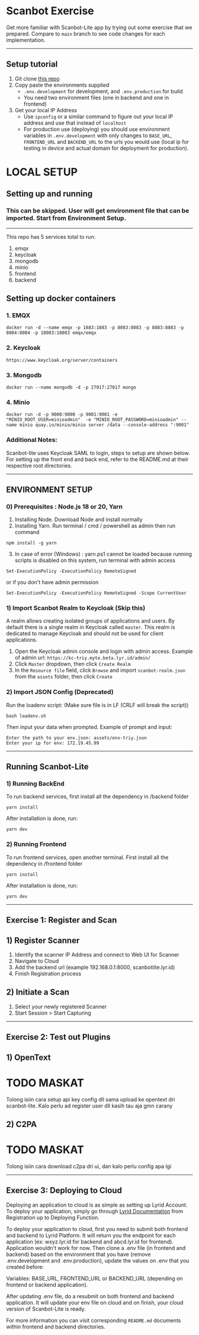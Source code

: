 # Scanbot Exercise
Get more familiar with Scanbot-Lite app by trying out some exercise that we prepared. Compare to `main` branch to see 
code changes for each implementation.

---
Setup tutorial
---

1. Git clone [this repo](https://github.com/p3idcloud/scanbot-lite)
2. Copy paste the environments supplied
    - `.env.development` for development, and `.env.production` for build
    - You need two environment files (one in backend and one in frontend)
3. Get your local IP Address
    - Use `ipconfig` or a similar command to figure out your local IP address and use that instead of `localhost`
    - For production use (deploying) you should use environment variables in `.env.development` with only changes to `BASE_URL`, `FRONTEND_URL` and `BACKEND_URL` to the urls you would use (local ip for testing in device and actual domain for deployment for production).



# LOCAL SETUP
## Setting up and running
### This can be skipped. User will get environment file that can be imported. Start from Environment Setup.

---

This repo has 5 services total to run:

1. emqx
2. keycloak
3. mongodb
4. minio
5. frontend
6. backend

## Setting up docker containers

### 1. EMQX
```
docker run -d --name emqx -p 1883:1883 -p 8083:8083 -p 8883:8883 -p 8084:8084 -p 18083:18083 emqx/emqx
```

### 2. Keycloak
```
https://www.keycloak.org/server/containers
```

### 3. Mongodb
```
docker run --name mongodb -d -p 27017:27017 mongo
```

### 4. Minio
```
docker run -d -p 9000:9000 -p 9001:9001 -e "MINIO_ROOT_USER=minioadmin"  -e "MINIO_ROOT_PASSWORD=minioadmin" --name minio quay.io/minio/minio server /data --console-address ":9001"
```

### Additional Notes:
Scanbot-lite uses Keycloak SAML to login, steps to setup are shown below.
For setting up the front end and back end, refer to the README.md at their respective root directories.

---
ENVIRONMENT SETUP
---

### 0) Prerequisites : Node.js 18 or 20, Yarn

1. Installing Node. Download Node and install normally
2. Installing Yarn. Run terminal / cmd / powershell as admin then run command

```
npm install -g yarn
```
3. In case of error (Windows) : yarn.ps1 cannot be loaded because running scripts is disabled on this system, run terminal with admin access
```
Set-ExecutionPolicy -ExecutionPolicy RemoteSigned
```
or if you don't have admin permission
```
Set-ExecutionPolicy -ExecutionPolicy RemoteSigned -Scope CurrentUser
```

### 1) Import Scanbot Realm to Keycloak (Skip this)

A realm allows creating isolated groups of applications and users. By default there is a single realm in Keycloak called `master`. This realm is dedicated to manage Keycloak and should not be used for client applications.

1. Open the Keycloak admin console and login with admin access. Example of admin url: `https://kc-triy.myte.beta.lyr.id/admin/`
2. Click `Master` dropdown, then click `Create Realm` 
3. In the `Resource file` field, click `Browse` and import `scanbot-realm.json` from the `assets` folder, then click `Create` 

### 2) Import JSON Config (Deprecated)
Run the loadenv script: (Make sure file is in LF (CRLF will break the script))
```
bash loadenv.sh
```
Then input your data when prompted. Example of prompt and input:
```
Enter the path to your env.json: assets/env-triy.json
Enter your ip for env: 172.19.45.99
```

---
Running Scanbot-Lite
---
### 1) Running BackEnd
To run backend services, first install all the dependency in /backend folder
```
yarn install
```
After installation is done, run:
```
yarn dev
```

### 2) Running Frontend
To run frontend services, open another terminal. First install all the dependency in /frontend folder
```
yarn install
```
After installation is done, run:
```
yarn dev
```

---
Exercise 1: Register and Scan
---

## 1) Register Scanner
1. Identify the scanner IP Address and connect to Web UI for Scanner
2. Navigate to Cloud
3. Add the backend url (example 192.168.0.1:8000, scanbotlite.lyr.id)
4. Finish Registration process

## 2) Initiate a Scan
1. Select your newly registered Scanner
2. Start Session > Start Capturing

---
Exercise 2: Test out Plugins
---

## 1) OpenText
# TODO MASKAT
Tolong isiin cara setup api key config dll sama upload ke opentext dri scanbot-lite.
Kalo perlu ad register user dll kasih tau aja gmn carany

## 2) C2PA
# TODO MASKAT
Tolong isiin cara download c2pa dri ui, dan kalo perlu config apa lgi


---
Exercise 3: Deploying to Cloud
---
Deploying an application to cloud is as simple as setting up Lyrid Account. To deploy your application, simply go
through [Lyrid Documentation](https://docs.lyrid.io/registration) from Registration up to Deploying Function.

To deploy your application to cloud, first you need to submit both frontend and backend to Lyrid Platform. It will
return you the endpoint for each application (ex: wxyz.lyr.id for backend and abcd.lyr.id for frontend). Application
wouldn't work for now. Then clone a .env file (in frontend and backend) based on the environment that you have 
(remove .env.development and .env.production), update the values on .env that you created before: 

Variables: BASE_URL, FRONTEND_URL or BACKEND_URL (depending on frontend or backend application). 

After updating .env file, do a resubmit on both frontend and backend application. It will update your env file on 
cloud and on finish, your cloud version of Scanbot-Lite is ready.

For more information you can visit corresponding `README.md` documents within frontend and backend directories.